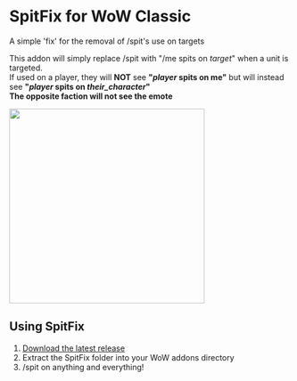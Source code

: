 # SpitFix for WoW Classic
A simple 'fix' for the removal of /spit's use on targets

This addon will simply replace /spit with "/me spits on *target*" when a unit is targeted. <br>
If used on a player, they will **NOT** see **"*player* spits on me"** but will instead see **"*player* spits on *their_character*"** <br>
**The opposite faction will not see the emote**

<img src="https://i.imgur.com/IcNmbyN.pngg" width="350"/>

<h2>Using SpitFix</h2>

1. [Download the latest release](https://github.com/10xJSChad/SpitFix/releases/)
2. Extract the SpitFix folder into your WoW addons directory
3. /spit on anything and everything!
